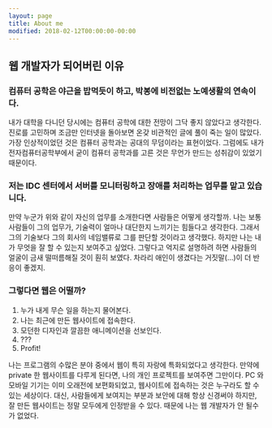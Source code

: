 ```yaml
---
layout: page
title: About me
modified: 2018-02-12T00:00:00-00:00
---
```


## 웹 개발자가 되어버린 이유

### 컴퓨터 공학은 야근을 밥먹듯이 하고, 박봉에 비전없는 노예생활의 연속이다.

내가 대학을 다니던 당시에는 컴퓨터 공학에 대한 전망이 그닥 좋지 않았다고 생각한다. 진로를 고민하며 조금만 인터넷을 돌아보면 온갖 비관적인 글에 풀이 죽는 일이 많았다. 가장 인상적이었던 것은 컴퓨터 공학과는 공대의 무덤이라는 표현이었다. 그럼에도 내가 전자컴퓨터공학부에서 굳이 컴퓨터 공학과를 고른 것은 무언가 만드는 성취감이 있었기 때문이다.

### 저는 IDC 센터에서 서버를 모니터링하고 장애를 처리하는 업무를 맡고 있습니다.

만약 누군가 위와 같이 자신의 업무를 소개한다면 사람들은 어떻게 생각할까. 나는 보통 사람들이 그의 업무가, 기술력이 얼마나 대단한지 느끼기는 힘들다고 생각한다. 그래서 그의 기술보다 그의 회사의 네임밸류로 그를 판단할 것이라고 생각했다. 하지만 나는 내가 무엇을 잘 할 수 있는지 보여주고 싶었다. 그렇다고 억지로 설명하려 하면 사람들의 얼굴이 금새 떨떠름해질 것이 훤히 보였다. 차라리 애인이 생겼다는 거짓말(...)이 더 반응이 좋겠지.

### 그렇다면 웹은 어떨까?

1. 누가 내게 무슨 일을 하는지 물어본다.
2. 나는 최근에 만든 웹사이트에 접속한다.
3. 모던한 디자인과 깔끔한 애니메이션을 선보인다.
4. ???
5. Profit!

나는 프로그램의 수많은 분야 중에서 웹이 특히 자랑에 특화되었다고 생각한다. 만약에 private 한 웹사이트를 다루게 된다면, 나의 개인 프로젝트를 보여주면 그만이다. PC 와 모바일 기기는 이미 오래전에 보편화되었고, 웹사이트에 접속하는 것은 누구라도 할 수 있는 세상이다. 대신, 사람들에게 보여지는 부분과 보안에 대해 항상 신경써야 하지만, 잘 만든 웹사이트는 정말 모두에게 인정받을 수 있다. 때문에 나는 웹 개발자가 안 될수가 없었다.

